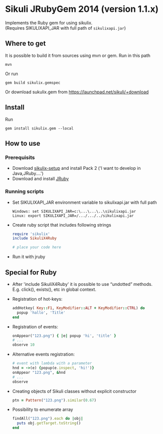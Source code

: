 Sikuli JRubyGem 2014 (version 1.1.x)
===

Implements the Ruby gem for using sikulix.<br />
(Requires SIKULIXAPI_JAR with full path of `sikulixapi.jar`)

## Where to get
It is possible to build it from sources using mvn or gem.
Run in this path

```
mvn
```

Or run

```
gem build sikulix.gemspec
```

Or download sukulix.gem from https://launchpad.net/sikuli/+download

## Install

Run

```
gem install sikulix.gem --local
```

## How to use

### Prerequisits
* Download [sikulix-setup](https://launchpad.net/sikuli) and install Pack 2 ('I want to develop in Java,JRuby....')
* Download and install [JRuby](http://jruby.org/)

### Running scripts

* Set SIKULIXAPI_JAR environment variable to sikulixapi.jar with full path

  ```
  Windows: set SIKULIXAPI_JAR=c:\...\...\..\sikulixapi.jar
  Linux: export SIKULIXAPI_JAR=/.../.../../sikulixapi.jar
  ```
* Create ruby script that includes following strings

    ```ruby
    require 'sikulix'
    include SikuliX4Ruby

    # place your code here

    ```
* Run it with jruby

## Special for Ruby

* After 'include SikuliX4Ruby' it is possible to use “undotted” methods. E.g. click(), exists(), etc in global context.
* Registration of hot-keys:

    ```ruby
    addHotkey( Key::F1, KeyModifier::ALT + KeyModifier::CTRL) do
      popup 'hallo', 'Title'
    end
    ```
* Registration of events:

    ```ruby
    onAppear("123.png") { |e| popup 'hi', 'title' }
    # ...
    observe 10
    ```
* Alternative events registration:

    ```ruby
    # event with lambda with a parameter
    hnd = ->(e) {popup(e.inspect, 'hi!')}
    onAppear "123.png", &hnd
    # ...
    observe
    ```
* Creating objects of Sikuli classes without explicit constructor

    ```ruby
    ptn = Pattern("123.png").similar(0.67)
    ```

* Possibility to enumerate array

    ```ruby
    findAll("123.png").each do |obj|
      puts obj.getTarget.toString()
    end
    ```
